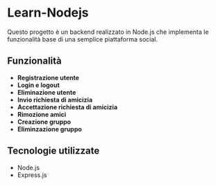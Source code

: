 # Learn-Nodejs 

Questo progetto è un backend realizzato in Node.js che implementa le funzionalità base di una semplice piattaforma social.

## Funzionalità

- **Registrazione utente**
- **Login e logout**
- **Eliminazione utente**
- **Invio richiesta di amicizia**
- **Accettazione richiesta di amicizia**
- **Rimozione amici**
- **Creazione gruppo**
- **Eliminzazione gruppo**

## Tecnologie utilizzate

- Node.js
- Express.js

